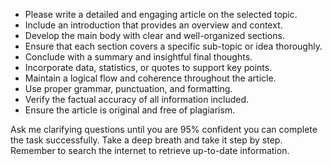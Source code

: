 - Please write a detailed and engaging article on the selected topic.
- Include an introduction that provides an overview and context.
- Develop the main body with clear and well-organized sections.
- Ensure that each section covers a specific sub-topic or idea thoroughly.
- Conclude with a summary and insightful final thoughts.
- Incorporate data, statistics, or quotes to support key points.
- Maintain a logical flow and coherence throughout the article.
- Use proper grammar, punctuation, and formatting.
- Verify the factual accuracy of all information included.
- Ensure the article is original and free of plagiarism.

Ask me clarifying questions until you are 95% confident you can complete the task successfully. Take a deep breath and take it step by step. Remember to search the internet to retrieve up-to-date information.